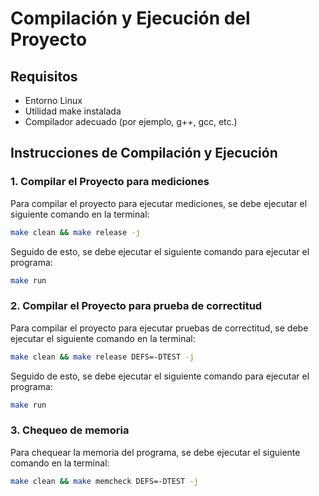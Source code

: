 # Compilación y Ejecución del Proyecto

## Requisitos
- Entorno Linux
- Utilidad make instalada
- Compilador adecuado (por ejemplo, g++, gcc, etc.)

## Instrucciones de Compilación y Ejecución

### 1. Compilar el Proyecto para mediciones

Para compilar el proyecto para ejecutar mediciones, se debe ejecutar el siguiente comando en la terminal:

```bash
make clean && make release -j
```
 Seguido de esto, se debe ejecutar el siguiente comando para ejecutar el programa:

```bash
make run
```

### 2. Compilar el Proyecto para prueba de correctitud

Para compilar el proyecto para ejecutar pruebas de correctitud, se debe ejecutar el siguiente comando en la terminal:

```bash
make clean && make release DEFS=-DTEST -j
```
 Seguido de esto, se debe ejecutar el siguiente comando para ejecutar el programa:

```bash
make run
```

### 3. Chequeo de memoria

Para chequear la memoria del programa, se debe ejecutar el siguiente comando en la terminal:

```bash
make clean && make memcheck DEFS=-DTEST -j
```